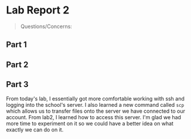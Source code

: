# Lab Report 2 
> Questions/Concerns: 


## Part 1

## Part 2


## Part 3
From today's lab, I essentially got more comfortable working with ssh and logging into the school's server. I also learned a new command called ```scp``` which allows us to transfer files onto the server we have connected to our account. From lab2, I learned how to access this server. I'm glad we had more time to experiment on it so we could have a better idea on what exactly we can do on it. 
